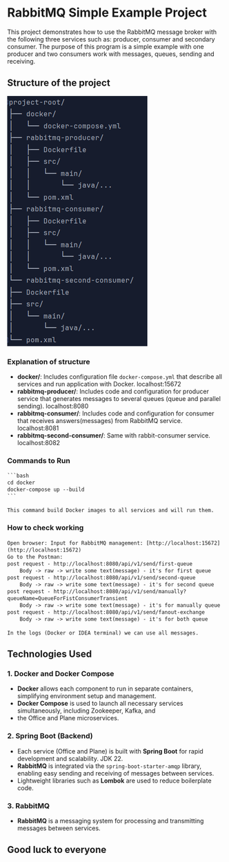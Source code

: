 # RabbitMQ Simple Example Project

This project demonstrates how to use the RabbitMQ message broker with the following three services such as: producer,
consumer and secondary consumer. The purpose of this program is a simple example with one producer and two consumers
work with messages, queues, sending and receiving.

## Structure of the project

![Screen 1 Structure](./images/img.png)

### Explanation of structure

- **docker/**: Includes configuration file `docker-compose.yml` that describe all services and run 
    application with Docker. localhost:15672
- **rabbitmq-producer/**: Includes code and configuration for producer service that generates messages to
    several queues (queue and parallel sending). localhost:8080
- **rabbitmq-consumer/**: Includes code and configuration for consumer that receives answers(messages) 
    from RabbitMQ service. localhost:8081
- **rabbitmq-second-consumer/**: Same with rabbit-consumer service. localhost:8082

### Commands to Run

    ```bash
    cd docker
    docker-compose up --build
    ```
    
    This command build Docker images to all services and will run them. 

### How to check working
    
    Open browser: Input for RabbitMQ management: [http://localhost:15672](http://localhost:15672)
    Go to the Postman:
    post request - http://localhost:8080/api/v1/send/first-queue
        Body -> raw -> write some text(message) - it's for first queue
    post request - http://localhost:8080/api/v1/send/second-queue
        Body -> raw -> write some text(message) - it's for second queue
    post request - http://localhost:8080/api/v1/send/manually?queueName=QueueForFistConsumerTransient
        Body -> raw -> write some text(message) - it's for manually queue
    post request - http://localhost:8080/api/v1/send/fanout-exchange
        Body -> raw -> write some text(message) - it's for both queue

    In the logs (Docker or IDEA terminal) we can use all messages.

## Technologies Used

### 1. Docker and Docker Compose
- **Docker** allows each component to run in separate containers, simplifying environment setup and management.
- **Docker Compose** is used to launch all necessary services simultaneously, including Zookeeper, Kafka, and
- the Office and Plane microservices.

### 2. Spring Boot (Backend)
- Each service (Office and Plane) is built with **Spring Boot** for rapid development and scalability. JDK 22.
- **RabbitMQ** is integrated via the `spring-boot-starter-amqp` library, enabling easy sending and receiving of messages between services.
- Lightweight libraries such as **Lombok** are used to reduce boilerplate code.

### 3. RabbitMQ
- **RabbitMQ** is a messaging system for processing and transmitting messages between services.

## Good luck to everyone
